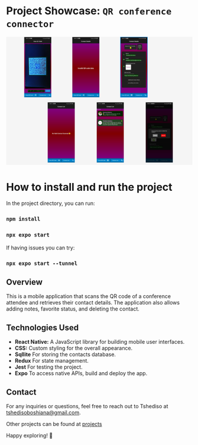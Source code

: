 # Project Showcase: `QR conference connector`

![Image demonstration](./assets/appDemo.png)


# How to install and run the project
In the project directory, you can run:
### `npm install`
### `npx expo start`
If having issues you can try:
### `npx expo start --tunnel`

## Overview

This is a mobile application that scans the QR code of a conference attendee and retrieves their contact details. The application also allows adding notes, favorite status, and deleting the contact.

## Technologies Used

- **React Native:** A JavaScript library for building mobile user interfaces.
- **CSS:** Custom styling for the overall appearance.
- **Sqllite** For storing the contacts database.
- **Redux** For state management.
- **Jest** For testing the project.
- **Expo** To access native APIs, build and deploy the app.

## Contact

For any inquiries or questions, feel free to reach out to Tshediso at [tshedisoboshiana@gmail.com](mailto:tshedisoboshiana@gmail.com).

Other projects can be found at [projects](https://projects-5584f.web.app/)

Happy exploring! 🚀